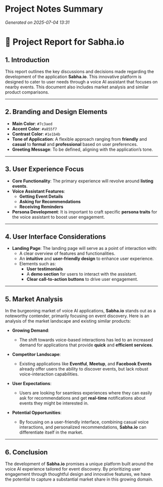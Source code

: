 # Project Notes Summary

*Generated on 2025-07-04 13:31*

# 📝 Project Report for Sabha.io

## **1. Introduction**
This report outlines the key discussions and decisions made regarding the development of the application **Sabha.io**. This innovative platform is designed to cater to user needs through a voice AI assistant that focuses on nearby events. This document also includes market analysis and similar product comparisons.

---

## **2. Branding and Design Elements**
- **Main Color**: `#7c3aed`
- **Accent Color**: `#a855f7`
- **Contrast Color**: `#1e1b4b`
- **Tone of Application**: A flexible approach ranging from **friendly** and **casual** to **formal** and **professional** based on user preferences. 
- **Greeting Message**: To be defined, aligning with the application’s tone.

---

## **3. User Experience Focus**
- **Core Functionality**: The primary experience will revolve around **listing events**.
- **Voice Assistant Features**:
  - **Getting Event Details**
  - **Asking for Recommendations**
  - **Receiving Reminders**
- **Persona Development**: It is important to craft specific **persona traits** for the voice assistant to boost user engagement.

---

## **4. User Interface Considerations**
- **Landing Page**: The landing page will serve as a point of interaction with:
  - A clear overview of features and functionalities.
  - An **intuitive** and **user-friendly design** to enhance user experience.
  - Elements such as:
    - **User testimonials**
    - A **demo section** for users to interact with the assistant.
    - **Clear call-to-action buttons** to drive user engagement.

---

## **5. Market Analysis**
In the burgeoning market of voice AI applications, **Sabha.io** stands out as a noteworthy contender, primarily focusing on event discovery. Here is an analysis of the market landscape and existing similar products:

- **Growing Demand**:
  - The shift towards voice-based interactions has led to an increased demand for applications that provide **quick** and **efficient services**.
  
- **Competitor Landscape**:
  - Existing applications like **Eventful**, **Meetup**, and **Facebook Events** already offer users the ability to discover events, but lack robust voice-interaction capabilities.
  
- **User Expectations**:
  - Users are looking for seamless experiences where they can easily ask for recommendations and get **real-time** notifications about events they might be interested in.

- **Potential Opportunities**:
  - By focusing on a user-friendly interface, combining casual voice interactions, and personalized recommendations, **Sabha.io** can differentiate itself in the market.

---

## **6. Conclusion**
The development of **Sabha.io** promises a unique platform built around the voice AI experience tailored for event discovery. By prioritizing user engagement through thoughtful design and innovative features, we have the potential to capture a substantial market share in this growing domain.